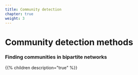 ```yaml
---
title: Community detection
chapter: true
weight: 3
---
```


# Community detection methods

### Finding communities in bipartite networks

{{% children description="true" %}}
